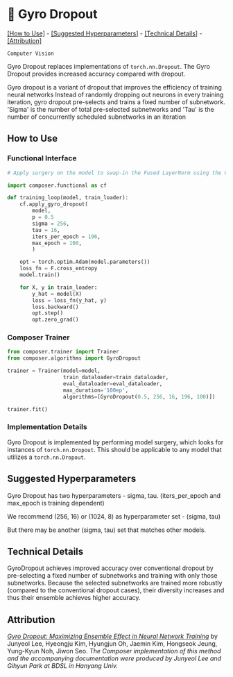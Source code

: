 # 🍰 Gyro Dropout


[\[How to Use\]](#how-to-use) - [\[Suggested Hyperparameters\]](#suggested-hyperparameters) - [\[Technical Details\]](#technical-details) - [\[Attribution\]](#attribution)

 `Computer Vision`

Gyro Dropout replaces implementations of `torch.nn.Dropout`. The Gyro Dropout provides increased accuracy compared with dropout.

Gyro dropout is a variant of dropout that improves the efficiency of training neural networks
Instead of randomly dropping out neurons in every training iteration, gyro dropout pre-selects and trains a fixed
number of subnetwork. 'Sigma' is the number of total pre-selected subnetworks and 'Tau' is the number of concurrently scheduled subnetworks in an iteration

## How to Use

### Functional Interface

```python
# Apply surgery on the model to swap-in the Fused LayerNorm using the Composer functional API

import composer.functional as cf

def training_loop(model, train_loader):
    cf.apply_gyro_dropout(
        model,
        p = 0.5
        sigma = 256,
        tau = 16,
        iters_per_epoch = 196,
        max_epoch = 100,
        )

    opt = torch.optim.Adam(model.parameters())
    loss_fn = F.cross_entropy
    model.train()

    for X, y in train_loader:
        y_hat = model(X)
        loss = loss_fn(y_hat, y)
        loss.backward()
        opt.step()
        opt.zero_grad()
```

### Composer Trainer

```python
from composer.trainer import Trainer
from composer.algorithms import GyroDropout

trainer = Trainer(model=model,
                  train_dataloader=train_dataloader,
                  eval_dataloader=eval_dataloader,
                  max_duration='100ep',
                  algorithms=[GyroDropout(0.5, 256, 16, 196, 100)])

trainer.fit()
```

### Implementation Details

Gyro Dropout is implemented by performing model surgery, which looks for instances of `torch.nn.Dropout`. This should be applicable to any model that utilizes a `torch.nn.Dropout`.

## Suggested Hyperparameters

Gyro Dropout has two hyperparameters - sigma, tau. (iters_per_epoch and max_epoch is training dependent)

We recommend (256, 16) or (1024, 8) as hyperparameter set - (sigma, tau)

But there may be another (sigma, tau) set that matches other models.

## Technical Details
GyroDropout achieves improved accuracy over conventional dropout by pre-selecting a fixed number of subnetworks and training with only those subnetworks. Because the selected subnetworks are trained more robustly (compared to the conventional dropout cases), their diversity increases and thus their ensemble achieves higher accuracy.

## Attribution
[*Gyro Dropout: Maximizing Ensemble Effect in Neural Network Training*](https://proceedings.mlsys.org/paper/2022/hash/be83ab3ecd0db773eb2dc1b0a17836a1-Abstract.html) by Junyeol Lee, Hyeongju Kim, Hyungjun Oh, Jaemin Kim, Hongseok Jeung, Yung-Kyun Noh, Jiwon Seo.
*The Composer implementation of this method and the accompanying documentation were produced by Junyeol Lee and Gihyun Park at BDSL in Hanyang Univ.*
